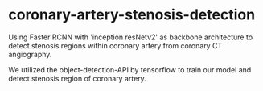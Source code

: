 # coronary-artery-stenosis-detection
Using Faster RCNN with 'inception resNetv2' as backbone architecture to detect stenosis regions within coronary artery from coronary CT angiography.

We utilized the object-detection-API by tensorflow to train our model and detect stenosis region of coronary artery. 
